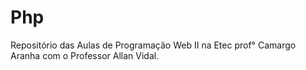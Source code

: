 # Php
Repositório das Aulas de Programação Web II na Etec prof° Camargo Aranha com o Professor Allan Vidal.
